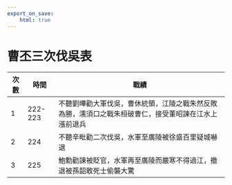 ```yaml
---
export_on_save:
    html: true
---
```


# 曹丕三次伐吳表

次數|時間|戰績
--|--|--
1|222-223|不聽劉曄勸大軍伐吳，曹休統領，江陵之戰朱然反敗為勝，濡須口之戰朱桓破曹仁，接受董昭諫在江水上漲前退兵
2|224|不聽辛毗勸二次伐吳，水軍至廣陵被徐盛百里疑城嚇退
3|225|鮑勳勸諫被貶官，水軍再至廣陵而嚴寒不得過江，撤退被孫韶敢死士偷襲大驚